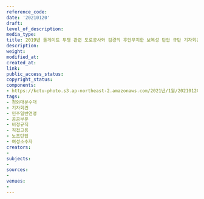 ```yaml
---
reference_code: 
date: '20210120'
draft: 
level_of_description: 
media_type: 
title: 2019년 톨게이트 투쟁 관련 도로공사와 검경의 후안무치한 보복성 탄압 규탄 기자회견
description: 
weight: 
modified_at: 
created_at: 
link: 
public_access_status: 
copyright_status: 
components:
- https://kctu-photo.s3.ap-northeast-2.amazonaws.com/2021년/1월/20210120-2019년+톨게이트+투쟁+관련+도로공사와+검경의+후안무치한+보복성+탄압+규탄+기자회견_청와대분수대_기자회견_민주일반연맹_공공부문_비정규직_직접고용_노조탄압_여성소수자/_1DX7336.jpg
tags:
- 청와대분수대
- 기자회견
- 민주일반연맹
- 공공부문
- 비정규직
- 직접고용
- 노조탄압
- 여성소수자
creators:
- 
subjects:
- 
sources:
- 
venues:
- 
---
```

